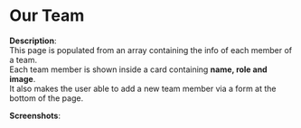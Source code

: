 # Our Team

**Description**:<br>
This page is populated from an array containing the info of each member of a team.<br>
Each team member is shown inside a card containing **name, role and image**.<br>
It also makes the user able to add a new team member via a form at the bottom of the page.

**Screenshots**:<br>
